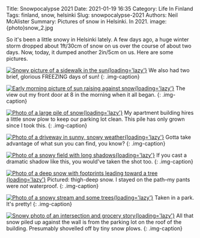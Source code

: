 Title: Snowpocalypse 2021
Date: 2021-01-19 16:35
Category: Life In Finland
Tags: finland, snow, helsinki
Slug: snowpocalypse-2021
Authors: Neil McAlister
Summary: Pictures of snow in Helsinki. In 2021.
image: {photo}snow_2.jpg

So it's been a little snowy in Helsinki lately. A few days ago, a huge winter storm dropped about 1ft/30cm of snow on us over the course of about two days. Now, today, it dumped another 2in/5cm on us. Here are some pictures.

[![Snowy picture of a sidewalk in the sun]({photo}snow_1.jpg){loading='lazy'}]({static}images/snow_1.jpg "Lookin' good.")
We also had two brief, glorious FREEZING days of sun!
{: .img-caption}

[![Early morning picture of sun raising against snow]({photo}snow_3.jpg){loading='lazy'}]({static}images/snow_3.jpg "Good morning!")
The view out my front door at 8 in the morning when it all began.
{: .img-caption}

[![Photo of a large pile of snow]({photo}snow_7.jpg){loading='lazy'}]({static}images/snow_7.jpg "It looks kinda delicious.")
My apartment building hires a little snow plow to keep our parking lot clean. This pile has only grown since I took this.
{: .img-caption}

[![Photo of a driveway in sunny, snowy weather]({photo}snow_8.jpg){loading='lazy'}]({static}images/snow_8.jpg "More sun!")
Gotta take advantage of what sun you can find, you know?
{: .img-caption}

[![Photo of a snowy field with long shadows]({photo}snow_9.jpg){loading='lazy'}]({static}images/snow_9.jpg "woOooOooooOOOo")
If you cast a dramatic shadow like this, you would've taken the shot too.
{: .img-caption}

[![Photo of a deep snow with footprints leading toward a tree]({photo}snow_12.jpg){loading='lazy'}]({static}images/snow_12.jpg "This could totally be a book cover.")
Pictured: thigh-deep snow. I stayed on the path–my pants were _not_ waterproof.
{: .img-caption}

[![Photo of a snowy stream and some trees]({photo}snow_13.jpg){loading='lazy'}]({static}images/snow_13.jpg "I think this might be the only picture that came out not blurry.")
Taken in a park. It's pretty!
{: .img-caption}

[![Snowy photo of an intersection and grocery story]({photo}snow_14.jpg){loading='lazy'}]({static}images/snow_14.jpg "Imagine the sound the snow made when it was shovelled off the roof. FLOOMPF")
All that snow piled up against the wall is from the parking lot on the roof of the building. Presumably shovelled off by tiny snow plows.
{: .img-caption}